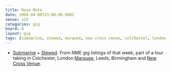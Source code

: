 ```yaml
---
title: Rosa Mota
date: 1994-04-08T23:00:00.000Z
venue: v15
categories: gig
board: 8
layout: gig
tags: [submarine, stewed, marquee, new cross venue, colchester, london, leeds, birmingham]
---
```

+ <a href="/wiki/submarine">Submarine</a> + <a href="/wiki/stewed">Stewed</a>. From NME gig listings of that week, part of a tour taking in Colchester, London <a href="/wiki/marquee">Marquee</a>, Leeds, Birmingham and <a href="/wiki/new+cross+venue">New Cross Venue</a>.